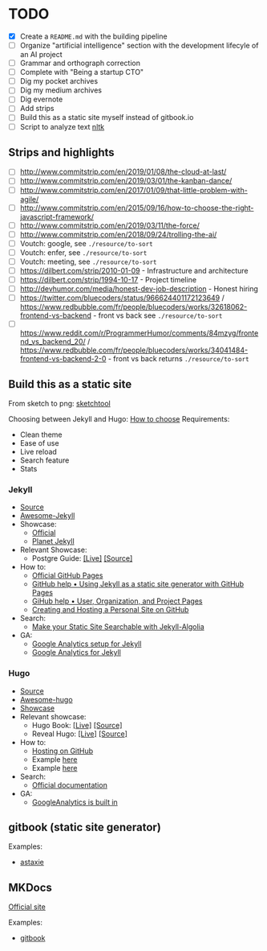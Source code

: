 # TODO

* [X] Create a `README.md` with the building pipeline
* [ ] Organize "artificial intelligence" section with the development lifecyle of an AI project
* [ ] Grammar and orthograph correction
* [ ] Complete with "Being a startup CTO"
* [ ] Dig my pocket archives
* [ ] Dig my medium archives
* [ ] Dig evernote
* [ ] Add strips
* [ ] Build this as a static site myself instead of gitbook.io
* [ ] Script to analyze text [nltk](https://www.datacamp.com/community/tutorials/text-analytics-beginners-nltk)

## Strips and highlights

* [ ] http://www.commitstrip.com/en/2019/01/08/the-cloud-at-last/
* [ ] http://www.commitstrip.com/en/2019/03/01/the-kanban-dance/
* [ ] http://www.commitstrip.com/en/2017/01/09/that-little-problem-with-agile/
* [ ] http://www.commitstrip.com/en/2015/09/16/how-to-choose-the-right-javascript-framework/
* [ ] http://www.commitstrip.com/en/2019/03/11/the-force/
* [ ] http://www.commitstrip.com/en/2018/09/24/trolling-the-ai/
* [ ] Voutch: google, see `./resource/to-sort`
* [ ] Voutch: enfer, see `./resource/to-sort`
* [ ] Voutch: meeting, see `./resource/to-sort`
* [ ] https://dilbert.com/strip/2010-01-09 - Infrastructure and architecture
* [ ] https://dilbert.com/strip/1994-10-17 - Project timeline
* [ ] http://devhumor.com/media/honest-dev-job-description - Honest hiring
* [ ] https://twitter.com/bluecoders/status/966624401172123649 / https://www.redbubble.com/fr/people/bluecoders/works/32618062-frontend-vs-backend - front vs back see `./resource/to-sort`
* [ ] https://www.reddit.com/r/ProgrammerHumor/comments/84mzyg/frontend_vs_backend_20/ / https://www.redbubble.com/fr/people/bluecoders/works/34041484-frontend-vs-backend-2-0 - front vs back returns `./resource/to-sort`

## Build this as a static site

From sketch to png: [sketchtool](https://developer.sketchapp.com/guides/sketchtool/)

Choosing between Jekyll and Hugo: [How to choose](https://www.techiediaries.com/jekyll-hugo-hexo/)
Requirements:

* Clean theme
* Ease of use
* Live reload
* Search feature
* Stats

### Jekyll

* [Source](https://github.com/jekyll/jekyll)
* [Awesome-Jekyll](https://github.com/planetjekyll/awesome-jekyll)
* Showcase:
  * [Official](https://github.com/collections/github-pages-examples)
  * [Planet Jekyll](http://planetjekyll.github.io/showcase/)
* Relevant Showcase:
  * Postgre Guide: [[Live]](http://postgresguide.com/) [[Source]](https://github.com/craigkerstiens/postgresguide.com)
* How to:
  * [Official GitHub Pages](https://pages.github.com/)
  * [GitHub help • Using Jekyll as a static site generator with GitHub Pages](https://help.github.com/en/articles/using-jekyll-as-a-static-site-generator-with-github-pages)
  * [GiHub help • User, Organization, and Project Pages](https://help.github.com/en/articles/user-organization-and-project-pages)
  * [Creating and Hosting a Personal Site on GitHub](http://jmcglone.com/guides/github-pages/)
* Search:
  * [Make your Static Site Searchable with Jekyll-Algolia](https://dev.to/adrienjoly/make-your-static-site-searchable-with-jekyll-algolia-edh)
* GA:
  * [Google Analytics setup for Jekyll](https://michaelsoolee.com/google-analytics-jekyll/)
  * [Google Analytics for Jekyll](https://desiredpersona.com/google-analytics-jekyll/)

### Hugo

* [Source](https://github.com/gohugoio/hugo)
* [Awesome-hugo](https://github.com/budparr/awesome-hugo)
* [Showcase](https://themes.gohugo.io/)
* Relevant showcase:
  * Hugo Book: [[Live]](https://themes.gohugo.io//theme/hugo-book/) [[Source]](https://themes.gohugo.io/hugo-book/)
  * Reveal Hugo: [[Live]](https://themes.gohugo.io/theme/reveal-hugo/#/) [[Source]](https://github.com/dzello/reveal-hugo)
* How to:
  * [Hosting on GitHub](https://gohugo.io/hosting-and-deployment/hosting-on-github/)
  * Example [here](https://github.com/shaform/pgh-guide)
  * Example [here](https://github.com/alex-shpak/hugo-book/tree/master/exampleSite/content)
* Search:
  * [Official documentation](https://gohugo.io/tools/search/)
* GA:
  * [GoogleAnalytics is built in](https://gohugo.io/templates/internal/#google-analytics)


## gitbook (static site generator)

Examples:
  * [astaxie](https://astaxie.gitbooks.io/build-web-application-with-golang/content/en/01.4.html?q=test)

## MKDocs

[Official site](https://github.com/mkdocs/mkdocs)

Examples:
  * [gitbook](https://gitlab.com/lramage/mkdocs-gitbook-theme)